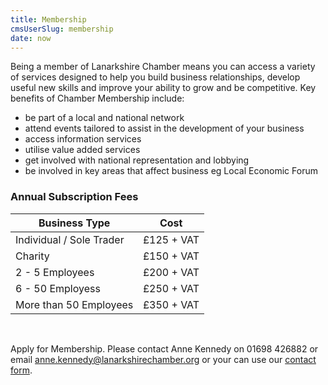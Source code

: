 ```yaml
---
title: Membership
cmsUserSlug: membership
date: now
---
```


Being a member of Lanarkshire Chamber means you can access a variety of services designed to help you build business relationships, develop useful new skills and improve your ability to grow and be competitive. Key benefits of Chamber Membership include:

- be part of a local and national network
- attend events tailored to assist in the development of your business
- access information services
- utilise value added services
- get involved with national representation and lobbying
- be involved in key areas that affect business eg Local Economic Forum

### Annual Subscription Fees

| Business Type        | Cost
| ---------------------------|-------------|
| Individual / Sole Trader   | £125 + VAT|
| Charity                    | £150 + VAT   |
| 2 - 5 Employees            | £200 + VAT   |
| 6 - 50 Employess           | £250 + VAT   |
| More than 50 Employees     | £350 + VAT   |
<br>

Apply for Membership. Please contact Anne Kennedy on 01698 426882 or email [anne.kennedy@lanarkshirechamber.org](mailto:anne.kennedy@lanarkshirechamber.org) or your can use our [contact form](/contact).